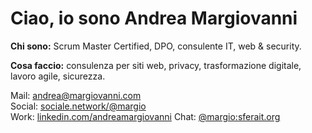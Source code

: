 <h1>Ciao, io sono <strong>Andrea Margiovanni</strong></h1>
<p><strong>Chi sono:</strong> Scrum Master Certified, DPO, consulente IT, web & security.</p>
<p><strong>Cosa faccio:</strong> consulenza per siti web, privacy, trasformazione digitale, lavoro agile, sicurezza.</p>
<p class="lead">
  Mail: <a href="mailto:andrea@margiovanni.com">andrea@margiovanni.com</a><br />
  Social: <a href="https://sociale.network/@margio" rel="me">sociale.network/@margio</a><br />
  Work: <a href="https://www.linkedin.com/in/andreamargiovanni/">linkedin.com/andreamargiovanni</a>
  Chat: <a href="https://matrix.to/#/@margio:sferait.org">@margio:sferait.org</a>
</p>
